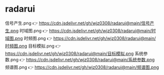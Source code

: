 # radarui
信号产生.png
👉 
https://cdn.jsdelivr.net/gh/wjz0308/radarui@main/信号产生.png
时域图.png
👉 
https://cdn.jsdelivr.net/gh/wjz0308/radarui@main/时域图.png
时频图.png
👉 
https://cdn.jsdelivr.net/gh/wjz0308/radarui@main/时频图.png
目标模拟.png
👉 
https://cdn.jsdelivr.net/gh/wjz0308/radarui@main/目标模拟.png
系统参数.png
👉 
https://cdn.jsdelivr.net/gh/wjz0308/radarui@main/系统参数.png
频谱图.png
👉 
https://cdn.jsdelivr.net/gh/wjz0308/radarui@main/频谱图.png
